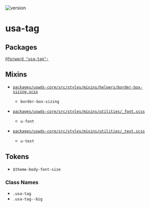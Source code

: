 ![version](https://img.shields.io/badge/version-3.3.0-4287f5.svg?style=flat)

# usa-tag

## Packages

[`@forward "usa-tag";`](https://github.com/uswds/uswds/tree/v3.3.0/packages/usa-tag/)

## Mixins

- [`packages/uswds-core/src/styles/mixins/helpers/border-box-sizing.scss`](https://github.com/uswds/uswds/tree/v3.3.0/packages/uswds-core/src/styles/mixins/helpers/border-box-sizing.scss)

  - `border-box-sizing`

- [`packages/uswds-core/src/styles/mixins/utilities/_font.scss`](https://github.com/uswds/uswds/tree/v3.3.0/packages/uswds-core/src/styles/mixins/utilities/_font.scss)

  - `u-font`

- [`packages/uswds-core/src/styles/mixins/utilities/_text.scss`](https://github.com/uswds/uswds/tree/v3.3.0/packages/uswds-core/src/styles/mixins/utilities/_text.scss)
  - `u-text`

## Tokens

- `$theme-body-font-size`

### Class Names

- `.usa-tag`
- `.usa-tag--big`
